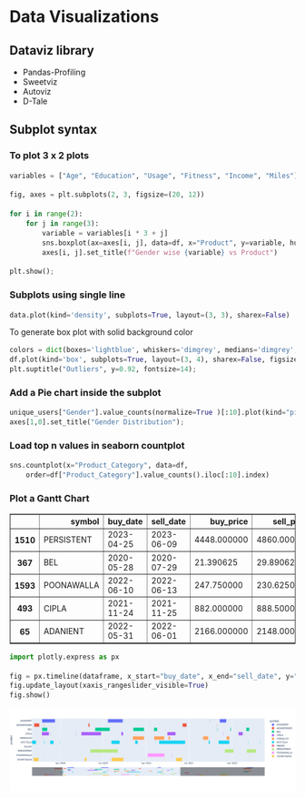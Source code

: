 # Data Visualizations

## Dataviz library

- Pandas-Profiling
- Sweetviz
- Autoviz
- D-Tale

## Subplot syntax

### To plot 3 x 2 plots

```python
variables = ["Age", "Education", "Usage", "Fitness", "Income", "Miles"]

fig, axes = plt.subplots(2, 3, figsize=(20, 12))

for i in range(2):
    for j in range(3):
        variable = variables[i * 3 + j]
        sns.boxplot(ax=axes[i, j], data=df, x="Product", y=variable, hue="Gender")
        axes[i, j].set_title(f"Gender wise {variable} vs Product")

plt.show();
```

### Subplots using single line

```python
data.plot(kind='density', subplots=True, layout=(3, 3), sharex=False)
```

To generate box plot with solid background color

```python
colors = dict(boxes='lightblue', whiskers='dimgrey', medians='dimgrey', caps='dimgrey')
df.plot(kind='box', subplots=True, layout=(3, 4), sharex=False, figsize=(12, 15), patch_artist=True, color=colors);
plt.suptitle("Outliers", y=0.92, fontsize=14);
```

### Add a Pie chart inside the subplot

```python
unique_users["Gender"].value_counts(normalize=True )[:10].plot(kind="pie", autopct='%1.1f%%', startangle=90, ax=axes[1,0])
axes[1,0].set_title("Gender Distribution");
```

### Load top n values in seaborn countplot

```python
sns.countplot(x="Product_Category", data=df,
    order=df["Product_Category"].value_counts().iloc[:10].index)
```

### Plot a Gantt Chart

<table border="1" class="dataframe">  <thead>    <tr style="text-align: right;">      <th></th>      <th>symbol</th>      <th>buy_date</th>      <th>sell_date</th>      <th>buy_price</th>      <th>sell_price</th>      <th>quantity</th>      <th>days_diff</th>      <th>profit</th>    </tr>  </thead>  <tbody>    <tr>      <th>1510</th>      <td>PERSISTENT</td>      <td>2023-04-25</td>      <td>2023-06-09</td>      <td>4448.000000</td>      <td>4860.000000</td>      <td>2.0</td>      <td>7 days</td>      <td>824.0</td>    </tr>    <tr>      <th>367</th>      <td>BEL</td>      <td>2020-05-28</td>      <td>2020-07-29</td>      <td>21.390625</td>      <td>29.890625</td>      <td>467.0</td>      <td>16 days</td>      <td>3969.5</td>    </tr>    <tr>      <th>1593</th>      <td>POONAWALLA</td>      <td>2022-06-10</td>      <td>2022-06-13</td>      <td>247.750000</td>      <td>230.625000</td>      <td>40.0</td>      <td>29 days</td>      <td>-685.0</td>    </tr>    <tr>      <th>493</th>      <td>CIPLA</td>      <td>2021-11-24</td>      <td>2021-11-25</td>      <td>882.000000</td>      <td>888.500000</td>      <td>11.0</td>      <td>2 days</td>      <td>71.5</td>    </tr>    <tr>      <th>65</th>      <td>ADANIENT</td>      <td>2022-05-31</td>      <td>2022-06-01</td>      <td>2166.000000</td>      <td>2148.000000</td>      <td>4.0</td>      <td>5 days</td>      <td>-72.0</td>    </tr>  </tbody></table>

```python
import plotly.express as px

fig = px.timeline(dataframe, x_start="buy_date", x_end="sell_date", y="symbol", color="symbol")
fig.update_layout(xaxis_rangeslider_visible=True)
fig.show()
```
![Gantt Plot](/.gitbook/assets/gantt.png "Gantt Plot")